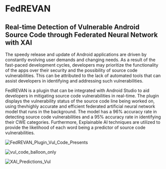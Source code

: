 # FedREVAN
## Real-time Detection of Vulnerable Android Source Code through Federated Neural Network with XAI

The speedy release and update of Android applications are driven by constantly evolving user demands and changing needs. 
As a result of the fast-paced development cycles, developers may prioritize the functionality of the apps over their security and the possibility of source code vulnerabilities. 
This can be attributed to the lack of automated tools that can assist developers in identifying and addressing such vulnerabilities. 

FedREVAN is a plugin that can be integrated with Android Studio to aid developers in mitigating source code vulnerabilities in real-time. The plugin displays the vulnerability status of the source code line being worked on, using thevhighly accurate and efficient federated artificial neural network model that runs in the background. 
The model has a 96% accuracy rate in detecting source code vulnerabilities and a 95% accuracy rate in identifying their CWE categories. 
Furthermore, Explainable AI techniques are utilized to provide the likelihood of each word being a predictor of source code vulnerabilities.


![FedREVAN_Plugin_Vul_Code_Presents](https://user-images.githubusercontent.com/102326773/188329694-73ad7acc-2392-409a-ac11-6f40138bdf21.png)


![vul_code_balloon_only](https://user-images.githubusercontent.com/102326773/188329702-0921a281-d701-4e4c-9289-1f5563000e64.png)

![XAI_Predictions_Vul](https://user-images.githubusercontent.com/102326773/188329708-83816d65-49b0-4cb5-ad21-a21653938757.png)

